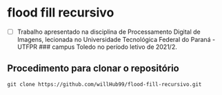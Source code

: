 # flood fill recursivo

 - [ ] Trabalho apresentado na disciplina de Processamento Digital de Imagens, lecionada no Universidade Tecnológica Federal do Paraná - UTFPR ### campus Toledo no período letivo de 2021/2.
 ## Procedimento para clonar o repositório
    git clone https://github.com/willHub99/flood-fill-recursivo.git
